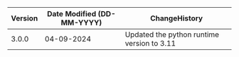  **Version** | **Date Modified (DD-MM-YYYY)**| **ChangeHistory**                                                                         |
|------------|-------------------------------|-------------------------------------------------------------------------------------------|
| 3.0.0      | 04-09-2024                    | Updated the python runtime version to 3.11                                                |
